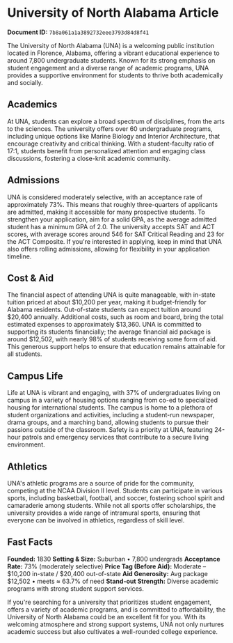 # University of North Alabama Article

**Document ID:** `7b8a061a1a3892732eee3793d84d8f41`

The University of North Alabama (UNA) is a welcoming public institution located in Florence, Alabama, offering a vibrant educational experience to around 7,800 undergraduate students. Known for its strong emphasis on student engagement and a diverse range of academic programs, UNA provides a supportive environment for students to thrive both academically and socially.

## Academics
At UNA, students can explore a broad spectrum of disciplines, from the arts to the sciences. The university offers over 60 undergraduate programs, including unique options like Marine Biology and Interior Architecture, that encourage creativity and critical thinking. With a student-faculty ratio of 17:1, students benefit from personalized attention and engaging class discussions, fostering a close-knit academic community.

## Admissions
UNA is considered moderately selective, with an acceptance rate of approximately 73%. This means that roughly three-quarters of applicants are admitted, making it accessible for many prospective students. To strengthen your application, aim for a solid GPA, as the average admitted student has a minimum GPA of 2.0. The university accepts SAT and ACT scores, with average scores around 546 for SAT Critical Reading and 23 for the ACT Composite. If you're interested in applying, keep in mind that UNA also offers rolling admissions, allowing for flexibility in your application timeline.

## Cost & Aid
The financial aspect of attending UNA is quite manageable, with in-state tuition priced at about $10,200 per year, making it budget-friendly for Alabama residents. Out-of-state students can expect tuition around $20,400 annually. Additional costs, such as room and board, bring the total estimated expenses to approximately $13,360. UNA is committed to supporting its students financially; the average financial aid package is around $12,502, with nearly 98% of students receiving some form of aid. This generous support helps to ensure that education remains attainable for all students.

## Campus Life
Life at UNA is vibrant and engaging, with 37% of undergraduates living on campus in a variety of housing options ranging from co-ed to specialized housing for international students. The campus is home to a plethora of student organizations and activities, including a student-run newspaper, drama groups, and a marching band, allowing students to pursue their passions outside of the classroom. Safety is a priority at UNA, featuring 24-hour patrols and emergency services that contribute to a secure living environment.

## Athletics
UNA's athletic programs are a source of pride for the community, competing at the NCAA Division II level. Students can participate in various sports, including basketball, football, and soccer, fostering school spirit and camaraderie among students. While not all sports offer scholarships, the university provides a wide range of intramural sports, ensuring that everyone can be involved in athletics, regardless of skill level.

## Fast Facts
**Founded:** 1830
**Setting & Size:** Suburban • 7,800 undergrads
**Acceptance Rate:** 73% (moderately selective)
**Price Tag (Before Aid):** Moderate – $10,200 in-state / $20,400 out-of-state
**Aid Generosity:** Avg package $12,502 • meets ≈ 63.7% of need
**Stand-out Strength:** Diverse academic programs with strong student support services.

If you're searching for a university that prioritizes student engagement, offers a variety of academic programs, and is committed to affordability, the University of North Alabama could be an excellent fit for you. With its welcoming atmosphere and strong support systems, UNA not only nurtures academic success but also cultivates a well-rounded college experience.
